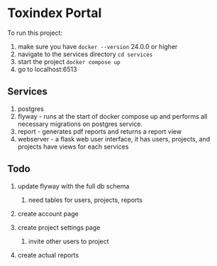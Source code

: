 # Toxindex Portal

To run this project:

1. make sure you have `docker --version` 24.0.0 or higher
2. navigate to the services directory `cd services`
3. start the project `docker compose up`
4. go to localhost:6513

## Services
1. postgres
2. flyway - runs at the start of docker compose up and performs all necessary migrations on postgres service.
3. report - generates pdf reports and returns a report view
4. webserver - a flask web user interface, it has users, projects, and projects have views for each services

## Todo
1. update flyway with the full db schema
    1. need tables for users, projects, reports

2. create account page

3. create project settings page 
    1. invite other users to project

4. create actual reports
